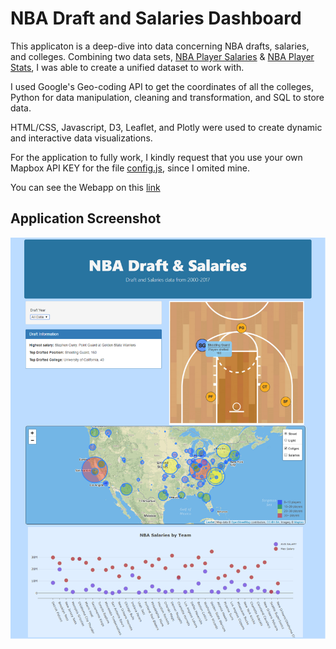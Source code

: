# NBA Draft and Salaries Dashboard

This applicaton is a deep-dive into data concerning NBA drafts, salaries, and colleges. 
Combining two data sets, [NBA Player Salaries](https://data.world/datadavis/nba-salaries) & [NBA Player Stats](https://www.kaggle.com/drgilermo/nba-players-stats), I was able to create a unified dataset to work with.

I used Google's Geo-coding API to get the coordinates of all the colleges, Python for data manipulation, cleaning and transformation, and SQL to store data. 

HTML/CSS, Javascript, D3, Leaflet, and Plotly were used to create dynamic and interactive data visualizations. 

For the application to fully work, I kindly request that you use your own Mapbox API KEY for the file [config.js](Basketball-dashboard/static/js/config.js), since I omited mine. 

You can see the Webapp on this [link](https://jcosta16.github.io/Basketball/)

## Application Screenshot

![img/dashboard.png](img/dashboard.png)
